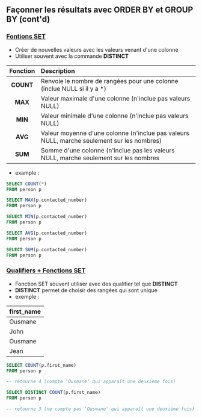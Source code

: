 ## Façonner les résultats avec ORDER BY et GROUP BY (cont'd)

### <span style="text-decoration:underline">Fontions SET</span>

- Créer de nouvelles valeurs avec les valeurs venant d'une colonne
- Utiliser souvent avec la commande **DISTINCT**


| Fonction    | Description       |
| :---:       | :----             |
| **COUNT**   | Renvoie le nombre de rangées pour une colonne (inclue NULL si il y a *) |
| **MAX**     | Valeur maximale d'une colonne (n'inclue pas valeurs NULL)                     |
| **MIN**     | Valeur minimale d'une colonne (n'inclue pas valeurs NULL)                     |
| **AVG**     | Valeur moyenne d'une colonne (n'inclue pas valeurs NULL, marche seulement sur les nombres)                          |
| **SUM**     | Somme d'une colonne (n'inclue pas les valeurs NULL, marche seulement sur les nombres |

- example : 

```sql
SELECT COUNT(*)
FROM person p
```

```sql
SELECT MAX(p.contacted_number)
FROM person p
```

```sql
SELECT MIN(p.contacted_number)
FROM person p
```

```sql
SELECT AVG(p.contacted_number)
FROM person p
```

```sql
SELECT SUM(p.contacted_number)
FROM person p
```

### <span style="text-decoration:underline">Qualifiers + Fonctions SET</span>

- Fonction SET souvent utiliser avec des qualifier tel que **DISTINCT**
- **DISTINCT** permet de choisir des rangées qui sont unique
- exemple : 

| first_name      |
| -----------     |
| Ousmane         |
| John            |
| Ousmane         |
| Jean            |

```sql
SELECT COUNT(p.first_name)
FROM person p 

-- retourne 4 (compte 'Ousmane' qui apparaît une deuxième fois)
```

```sql
SELECT DISTINCT COUNT(p.first_name)
FROM person p 

-- retourne 3 (ne compte pas 'Ousmane' qui apparaît une deuxième fois)
```